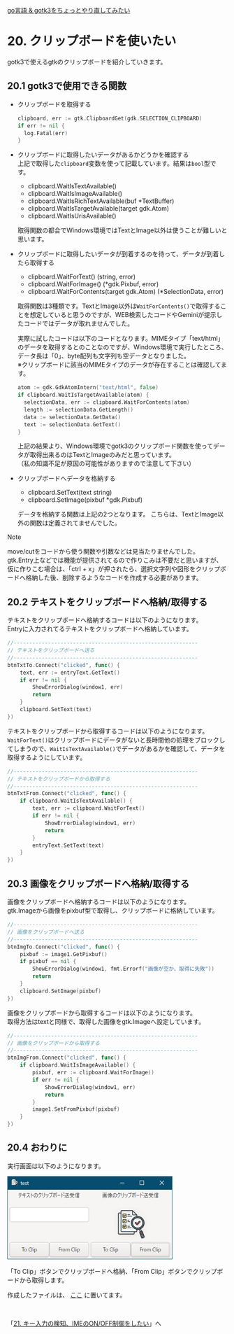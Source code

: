 [go言語 & gotk3をちょっとやり直してみたい](../../README.md#go%E8%A8%80%E8%AA%9Egotk3%E3%82%92%E3%81%A1%E3%82%87%E3%81%A3%E3%81%A8%E3%82%84%E3%82%8A%E7%9B%B4%E3%81%97%E3%81%A6%E3%81%BF%E3%81%9F%E3%81%84)  

# 20. クリップボードを使いたい  

gotk3で使えるgtkのクリップボードを紹介していきます。  

## 20.1 gotk3で使用できる関数  

- クリップボードを取得する  
  ```go
  clipboard, err := gtk.ClipboardGet(gdk.SELECTION_CLIPBOARD)
  if err != nil {
  	log.Fatal(err)
  }
  ```
- クリップボードに取得したいデータがあるかどうかを確認する  
  上記で取得した`clipboard`変数を使って記載しています。結果は`bool`型です。  

  - clipboard.WaitIsTextAvailable()  
  - clipboard.WaitIsImageAvailable()  
  - clipboard.WaitIsRichTextAvailable(buf *TextBuffer)  
  - clipboard.WaitIsTargetAvailable(target gdk.Atom)  
  - clipboard.WaitIsUrisAvailable()  

  取得関数の都合でWindows環境ではTextとImage以外は使うことが難しいと思います。  

- クリップボードに取得したいデータが到着するのを待って、データが到着したら取得する  

  - clipboard.WaitForText() (string, error)
  - clipboard.WaitForImage() (*gdk.Pixbuf, error)
  - clipboard.WaitForContents(target gdk.Atom) (*SelectionData, error)

  取得関数は3種類です。TextとImage以外は`WaitForContents()`で取得することを想定していると思うのですが、WEB検索したコードやGeminiが提示したコードではデータが取れませんでした。  

  実際に試したコードは以下のコードとなります。MIMEタイプ「text/html」のデータを取得するとのことなのですが、Windows環境で実行したところ、データ長は「0」、byte配列も文字列も空データとなりました。  
  ※クリップボードに該当のMIMEタイプのデータが存在することは確認してます。  

  ```go
  atom := gdk.GdkAtomIntern("text/html", false)
  if clipboard.WaitIsTargetAvailable(atom) {
  	selectionData, err := clipboard.WaitForContents(atom)
  	length := selectionData.GetLength()
  	data := selectionData.GetData()
  	text := selectionData.GetText()
  }
  ```

  上記の結果より、Windows環境でgotk3のクリップボード関数を使ってデータが取得出来るのはTextとImageのみだと思っています。  
  （私の知識不足が原因の可能性がありますので注意して下さい）  

- クリップボードへデータを格納する  

  - clipboard.SetText(text string)
  - clipboard.SetImage(pixbuf *gdk.Pixbuf)

  データを格納する関数は上記の2つとなります。
  こちらは、TextとImage以外の関数は定義されてませんでした。  

> [!NOTE]  
> move/cutをコードから使う関数や引数などは見当たりませんでした。  
> gtk.Entry上などでは機能が提供されてるので作りこみは不要だと思いますが、仮に作りこむ場合は、「ctrl + x」が押されたら、選択文字列や図形をクリップボードへ格納した後、削除するようなコードを作成する必要があります。  

## 20.2 テキストをクリップボードへ格納/取得する  

テキストをクリップボードへ格納するコードは以下のようになります。  
Entryに入力されてるテキストをクリップボードへ格納しています。  

```go
//-----------------------------------------------------------
// テキストをクリップボードへ送る
//-----------------------------------------------------------
btnTxtTo.Connect("clicked", func() {
	text, err := entryText.GetText()
	if err != nil {
		ShowErrorDialog(window1, err)
		return
	}
	clipboard.SetText(text)
})
```

テキストをクリップボードから取得するコードは以下のようになります。  
`WaitForText()`はクリップボードにデータがないと長時間他の処理をブロックしてしまうので、`WaitIsTextAvailable()`でデータがあるかを確認して、データを取得するようにしています。  

```go
//-----------------------------------------------------------
// テキストをクリップボードから取得する
//-----------------------------------------------------------
btnTxtFrom.Connect("clicked", func() {
	if clipboard.WaitIsTextAvailable() {
		text, err := clipboard.WaitForText()
		if err != nil {
			ShowErrorDialog(window1, err)
			return
		}
		entryText.SetText(text)
	}
})
```

## 20.3 画像をクリップボードへ格納/取得する  

画像をクリップボードへ格納するコードは以下のようになります。  
gtk.Imageから画像をpixbuf型で取得し、クリップボードに格納しています。  

```go
//-----------------------------------------------------------
// 画像をクリップボードへ送る
//-----------------------------------------------------------
btnImgTo.Connect("clicked", func() {
	pixbuf := image1.GetPixbuf()
	if pixbuf == nil {
		ShowErrorDialog(window1, fmt.Errorf("画像が空か、取得に失敗"))
		return
	}
	clipboard.SetImage(pixbuf)
})
```

画像をクリップボードから取得するコードは以下のようになります。  
取得方法はtextと同様で、取得した画像をgtk.Imageへ設定しています。  

```go
//-----------------------------------------------------------
// 画像をクリップボードから取得する
//-----------------------------------------------------------
btnImgFrom.Connect("clicked", func() {
	if clipboard.WaitIsImageAvailable() {
		pixbuf, err := clipboard.WaitForImage()
		if err != nil {
			ShowErrorDialog(window1, err)
			return
		}
		image1.SetFromPixbuf(pixbuf)
	}
})
```

## 20.4 おわりに  

実行画面は以下のようになります。  

![](image/window.jpg)  

「To Clip」ボタンでクリップボードへ格納、「From Clip」ボタンでクリップボードから取得します。  

作成したファイルは、
[ここ](20_gotk3_Clipboard.go)
に置いてます。  

</br>

「[21. キー入力の検知、IMEのON/OFF制御をしたい](../21/README.md)」へ
